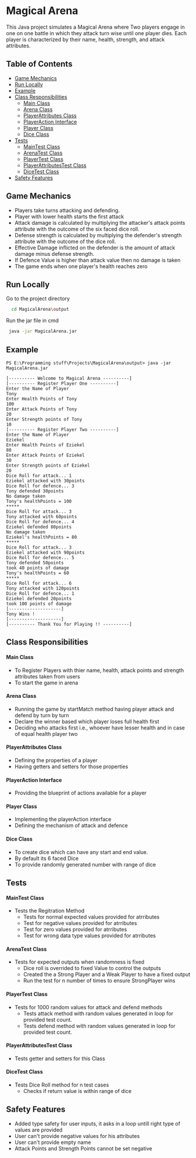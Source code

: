 
# Magical Arena

This Java project simulates a Magical Arena where Two players engage in one on one battle in which they attack turn wise until one player dies. Each player is characterized by their name, health, strength, and attack attributes.


## Table of Contents


  - [Game Mechanics](#game-mechanics)
  - [Run Locally](#run-locally)
  - [Example](#example)
  - [Class Responsibilities](#class-responsibilities)
    - [Main Class](#main-class)
    - [Arena Class](#arena-class)
    - [PlayerAttributes Class](#playerattributes-class)
    - [PlayerAction Interface](#playeraction-interface)
    - [Player Class](#player-class)
    - [Dice Class](#dice-class)
  - [Tests](#tests)
    - [MainTest Class](#maintest-class)
    - [ArenaTest Class](#arenatest-class)
    - [PlayerTest Class](#playertest-class)
    - [PlayerAttributesTest Class](#playerattributestest-class)
    - [DiceTest Class](#dicetest-class)
  - [Safety Features](#safety-features)
## Game Mechanics
- Players take turns attacking and defending.
- Player with lower health starts the first attack
- Attack damage is calculated by multiplying the attacker's attack points attribute with the outcome of the six faced dice roll.
- Defense strength is calculated by multiplying the defender's strength attribute with the outcome of the dice roll.
- Effective Damage inflicted on the defender is the amount of  attack damage minus defense strength.
- If Defence Value is higher than attack value then no damage is taken 
- The game ends when one player's health reaches zero
## Run Locally


Go to the project directory

```bash
  cd MagicalArena\output
```

Run the jar file in cmd

```bash
 java -jar MagicalArena.jar
```


## Example
```
PS E:\Programming stuff\Projects\MagicalArena\output> java -jar MagicalArena.jar
```
```
[---------- Welcome to Magical Arena ----------]
[---------- Register Player One ----------]
Enter the Name of Player
Tony
Enter Health Points of Tony
100
Enter Attack Points of Tony
20
Enter Strength points of Tony
10
[---------- Register Player Two ----------]
Enter the Name of Player
Eziekel
Enter Health Points of Eziekel
80
Enter Attack Points of Eziekel
30
Enter Strength points of Eziekel
20
Dice Roll for attack... 1
Eziekel attacked with 30points
Dice Roll for defence... 3
Tony defended 30points
No damage taken
Tony's healthPoints = 100
*****
Dice Roll for attack... 3
Tony attacked with 60points
Dice Roll for defence... 4
Eziekel defended 80points
No damage taken
Eziekel's healthPoints = 80
*****
Dice Roll for attack... 3
Eziekel attacked with 90points
Dice Roll for defence... 5
Tony defended 50points
took 40 points of damage
Tony's healthPoints = 60
*****
Dice Roll for attack... 6
Tony attacked with 120points
Dice Roll for defence... 1
Eziekel defended 20points
took 100 points of damage
[--------------------]
Tony Wins !
[--------------------]
[---------- Thank You for Playing !! ----------]
```
## Class Responsibilities
#### Main Class
- To Register Players with thier name, health, attack points and strength attributes taken from users
- To start the game in arena
#### Arena Class
- Running the game by startMatch method having player attack and defend by turn by turn 
- Declare the winner based which player loses full health first
- Deciding who attacks first i.e., whoever have lesser health and in case of equal health player two

#### PlayerAttributes Class
- Defining the properties of a player
- Having getters and setters for those properties

#### PlayerAction Interface
- Providing the blueprint of actions available for a player
#### Player Class
- Implementing the playerAction interface 
- Defining the mechanism of attack and defence

#### Dice Class
-  To create dice which can have any start and end value. 
- By default its 6 faced Dice
- To provide randomly generated number with range of dice

## Tests 
#### MainTest Class
- Tests the Regitration Method
    - Tests for normal expected values provided for atrributes
    - Test for negative values provided for atrributes
    - Test for zero values provided for atrributes
    - Test for wrong data type values provided for atrributes

#### ArenaTest Class
- Tests for expected outputs when randomness is fixed
    - Dice roll is overrided to fixed Value to control the outputs
    - Created the a Strong Player and a Weak Player to have a fixed output
    - Run the test for n number of times to ensure StrongPlayer wins

#### PlayerTest Class
- Tests for 1000 random values for attack and defend methods
    - Tests attack method with random values generated in loop for provided test count.
    - Tests defend method with random values generated in loop for provided test count.

#### PlayerAttributesTest Class
- Tests getter and setters for this Class

#### DiceTest Class
- Tests Dice Roll method for n test cases
    - Checks if return value is within range of dice
    
## Safety Features
- Added type safety for user inputs, it asks in a loop untill right type of values are provided 
-  User can't provide negative values for his attributes 
- User can't provide empty name 
- Attack Points and Strength Points cannot be set negative 